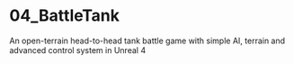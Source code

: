# 04_BattleTank
An open-terrain head-to-head tank battle game with simple AI, terrain and advanced control system in Unreal 4
